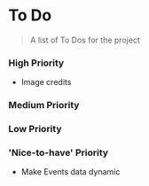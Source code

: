 # To Do

> A list of To Dos for the project

### High Priority

* Image credits

### Medium Priority

### Low Priority

### 'Nice-to-have' Priority

* Make Events data dynamic